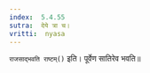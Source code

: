 ```yaml
---
index:  5.4.55
sutra:  देये त्रा च।
vritti:  nyasa
---
```


`राजसाद्भवति राष्टम्()` इति। पूर्वेण सातिरेव भवति॥
